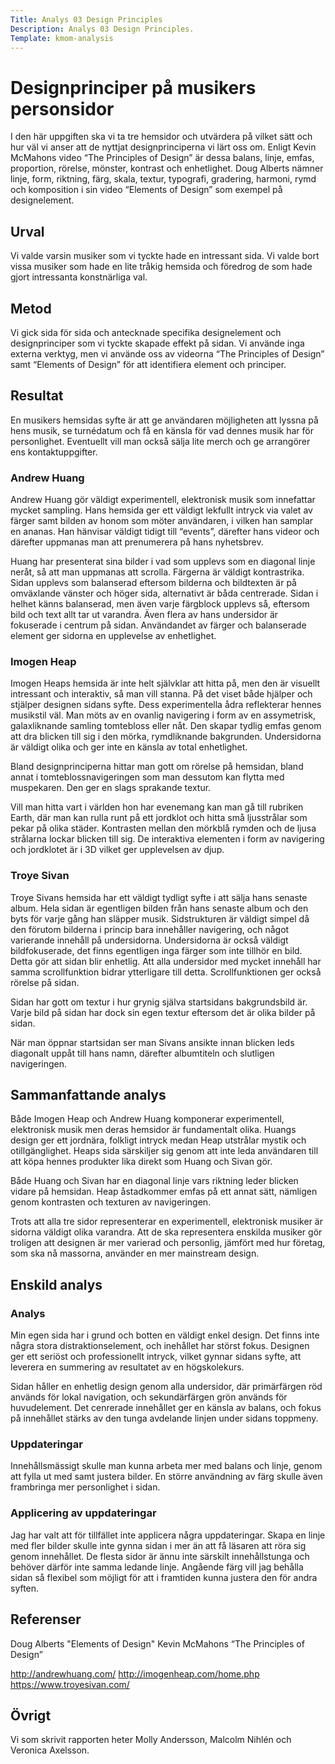 ```yaml
---
Title: Analys 03 Design Principles
Description: Analys 03 Design Principles.
Template: kmom-analysis
---
```


Designprinciper på musikers personsidor
=======================

I den här uppgiften ska vi ta tre hemsidor och utvärdera på vilket sätt och hur väl vi anser att de nyttjat designprinciperna vi lärt oss om. Enligt Kevin McMahons video “The Principles of Design” är dessa balans, linje, emfas, proportion, rörelse, mönster, kontrast och enhetlighet. Doug Alberts nämner linje, form, riktning, färg, skala, textur, typografi, gradering, harmoni, rymd och komposition i sin video “Elements of Design” som exempel på designelement. 

Urval
-----------------------

Vi valde varsin musiker som vi tyckte hade en intressant sida. Vi valde bort vissa musiker som hade en lite tråkig hemsida och föredrog de som hade gjort intressanta konstnärliga val.

Metod
-----------------------

Vi gick sida för sida och antecknade specifika designelement och designprinciper som vi tyckte skapade effekt på sidan. Vi använde inga externa verktyg, men vi använde oss av videorna “The Principles of Design” samt “Elements of Design” för att identifiera element och principer. 

Resultat
-----------------------

En musikers hemsidas syfte är att ge användaren möjligheten att lyssna på hens musik, se turnédatum och få en känsla för vad dennes musik har för personlighet. Eventuellt vill man också sälja lite merch och ge arrangörer ens kontaktuppgifter.

### Andrew Huang

Andrew Huang gör väldigt experimentell, elektronisk musik som innefattar mycket sampling. Hans hemsida ger ett väldigt lekfullt intryck via valet av färger samt bilden av honom som möter användaren, i vilken han samplar en ananas. Han hänvisar väldigt tidigt till “events”, därefter hans videor och därefter uppmanas man att prenumerera på hans nyhetsbrev. 

Huang har presenterat sina bilder i vad som upplevs som en diagonal linje neråt, så att man uppmanas att scrolla. Färgerna är väldigt kontrastrika. Sidan upplevs som balanserad eftersom bilderna och bildtexten är på omväxlande vänster och höger sida, alternativt är båda centrerade. Sidan i helhet känns balanserad, men även varje färgblock upplevs så, eftersom bild och text allt tar ut varandra. Även flera av hans undersidor är fokuserade i centrum på sidan. Användandet av färger och balanserade element ger sidorna en upplevelse av enhetlighet.

### Imogen Heap

Imogen Heaps hemsida är inte helt självklar att hitta på, men den är visuellt intressant och interaktiv, så man vill stanna. På det viset både hjälper och stjälper designen sidans syfte. Dess experimentella ådra reflekterar hennes musikstil väl. Man möts av en ovanlig navigering i form av en assymetrisk, galaxliknande samling tomtebloss eller nåt. Den skapar tydlig emfas genom att dra blicken till sig i den mörka, rymdliknande bakgrunden. Undersidorna är väldigt olika och ger inte en känsla av total enhetlighet. 

Bland designprinciperna hittar man gott om rörelse på hemsidan, bland annat i tomteblossnavigeringen som man dessutom kan flytta med muspekaren. Den ger en slags sprakande textur. 

Vill man hitta vart i världen hon har evenemang kan man gå till rubriken Earth, där man kan rulla runt på ett jordklot och hitta små ljusstrålar som pekar på olika städer. Kontrasten mellan den mörkblå rymden och de ljusa strålarna lockar blicken till sig. De interaktiva elementen i form av navigering och jordklotet är i 3D vilket ger upplevelsen av djup.

### Troye Sivan

Troye Sivans hemsida har ett väldigt tydligt syfte i att sälja hans senaste album. Hela sidan är egentligen bilden från hans senaste album och den byts för varje gång han släpper musik. Sidstrukturen är väldigt simpel då den förutom bilderna i princip bara innehåller navigering, och något varierande innehåll på undersidorna. Undersidorna är också väldigt bildfokuserade, det finns egentligen inga färger som inte tillhör en bild. Detta gör att sidan blir enhetlig. Att alla undersidor med mycket innehåll har samma scrollfunktion bidrar ytterligare till detta. Scrollfunktionen ger också rörelse på sidan.

Sidan har gott om textur i hur grynig själva startsidans bakgrundsbild är. Varje bild på sidan har dock sin egen textur eftersom det är olika bilder på sidan. 

När man öppnar startsidan ser man Sivans ansikte innan blicken leds diagonalt uppåt till hans namn, därefter albumtiteln och slutligen navigeringen.

Sammanfattande analys
-----------------------
Både Imogen Heap och Andrew Huang komponerar experimentell, elektronisk musik men deras hemsidor är fundamentalt olika. Huangs design ger ett jordnära, folkligt intryck medan Heap utstrålar mystik och otillgänglighet. Heaps sida särskiljer sig genom att inte leda användaren till att köpa hennes produkter lika direkt som Huang och Sivan gör. 

Både Huang och Sivan har en diagonal linje vars riktning leder blicken vidare på hemsidan. Heap åstadkommer emfas på ett annat sätt, nämligen genom kontrasten och texturen av navigeringen.

Trots att alla tre sidor representerar en experimentell, elektronisk musiker är sidorna väldigt olika varandra. Att de ska representera enskilda musiker gör troligen att designen är mer varierad och personlig, jämfört med hur företag, som ska nå massorna, använder en mer mainstream design.


Enskild analys
-----------------------

### Analys

Min egen sida har i grund och botten en väldigt enkel design. Det finns inte
några stora distraktionselement, och inehållet har störst fokus. Designen ger
ett seriöst och professionellt intryck, vilket gynnar sidans syfte, att
leverera en summering av resultatet av en högskolekurs.

Sidan håller en enhetlig design genom alla undersidor, där primärfärgen röd
används för lokal navigation, och sekundärfärgen grön används för huvudelement.
Det cenrerade innehållet ger en känsla av balans, och fokus på innehållet stärks
av den tunga avdelande linjen under sidans toppmeny.

### Uppdateringar

Innehållsmässigt skulle man kunna arbeta mer med balans och linje, genom att
fylla ut med samt justera bilder. En större användning av färg skulle även
frambringa mer personlighet i sidan.

### Applicering av uppdateringar

Jag har valt att för tillfället inte applicera några uppdateringar. Skapa en
linje med fler bilder skulle inte gynna sidan i mer än att få läsaren att röra
sig genom innehållet. De flesta sidor är ännu inte särskilt innehållstunga och
behöver därför inte samma ledande linje. Angående färg vill jag behålla sidan så
flexibel som möjligt för att i framtiden kunna justera den för andra syften.

Referenser
-----------------------
Doug Alberts "Elements of Design"
Kevin McMahons “The Principles of Design”

http://andrewhuang.com/
http://imogenheap.com/home.php 
https://www.troyesivan.com/


Övrigt
-----------------------

Vi som skrivit rapporten heter Molly Andersson, Malcolm Nihlén och Veronica Axelsson. 

